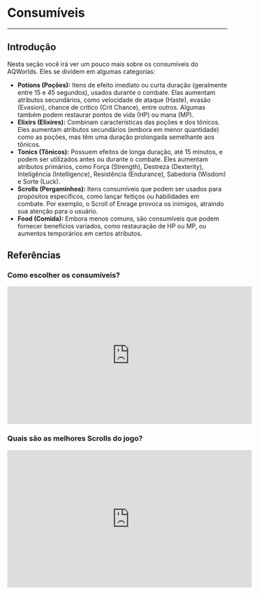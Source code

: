 # Consumíveis
---

## Introdução
Nesta seção você irá ver um pouco mais sobre os consumíveis do AQWorlds. Eles se dividem em algumas categorias:

- **Potions (Poções):** Itens de efeito imediato ou curta duração (geralmente entre 15 e 45 segundos), usados durante o combate. Elas aumentam atributos secundários, como velocidade de ataque (Haste), evasão (Evasion), chance de crítico (Crit Chance), entre outros. Algumas também podem restaurar pontos de vida (HP) ou mana (MP).
- **Elixirs (Elixires):** Combinam características das poções e dos tônicos. Eles aumentam atributos secundários (embora em menor quantidade) como as poções, mas têm uma duração prolongada semelhante aos tônicos. 
- **Tonics (Tônicos):** Possuem efeitos de longa duração, até 15 minutos, e podem ser utilizados antes ou durante o combate. Eles aumentam atributos primários, como Força (Strength), Destreza (Dexterity), Inteligência (Intelligence), Resistência (Endurance), Sabedoria (Wisdom) e Sorte (Luck).
- **Scrolls (Pergaminhos):** Itens consumíveis que podem ser usados para propósitos específicos, como lançar feitiços ou habilidades em combate. Por exemplo, o Scroll of Enrage provoca os inimigos, atraindo sua atenção para o usuário.
- **Food (Comida):** Embora menos comuns, são consumíveis que podem fornecer benefícios variados, como restauração de HP ou MP, ou aumentos temporários em certos atributos.
  
## Referências

### Como escolher os consumíveis?
<iframe width="560" height="315" src="https://www.youtube.com/embed/Zzmp3azwedk?si=W1xxYvuB8pcXBjjk" title="YouTube video player" frameborder="0" allow="accelerometer; autoplay; clipboard-write; encrypted-media; gyroscope; picture-in-picture; web-share" referrerpolicy="strict-origin-when-cross-origin" allowfullscreen></iframe>

### Quais são as melhores Scrolls do jogo?
<iframe width="560" height="315" src="https://www.youtube.com/embed/7VV33fB9NaQ?si=tTB9jsem-NeFH2aR" title="YouTube video player" frameborder="0" allow="accelerometer; autoplay; clipboard-write; encrypted-media; gyroscope; picture-in-picture; web-share" referrerpolicy="strict-origin-when-cross-origin" allowfullscreen></iframe>
